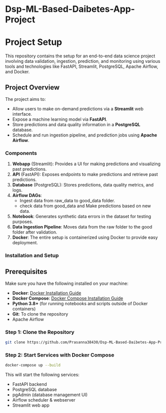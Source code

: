 # Dsp-ML-Based-Daibetes-App-Project

# Project Setup

This repository contains the setup for an end-to-end data science project involving data validation, ingestion, prediction, and monitoring using various tools and technologies like FastAPI, Streamlit, PostgreSQL, Apache Airflow, and Docker.

## Project Overview

The project aims to:

- Allow users to make on-demand predictions via a **Streamlit** web interface.
- Expose a machine learning model via **FastAPI**.
- Store predictions and data quality information in a **PostgreSQL** database.
- Schedule and run ingestion pipeline, and prediction jobs using **Apache Airflow**.

### Components

1. **Webapp** (Streamlit): Provides a UI for making predictions and visualizing past predictions.
2. **API** (FastAPI): Exposes endpoints to make predictions and retrieve past predictions.
3. **Database** (PostgreSQL): Stores predictions, data quality metrics, and logs.
4. **Airflow DAGs**: 
    - Ingest data from raw_data to good_data folder.
    - check data from good_data and Make predictions based on new data.
5. **Notebook**: Generates synthetic data errors in the dataset for testing purposes.
6. **Data Ingestion Pipeline**: Moves data from the raw folder to the good folder after validation.
7. **Docker**: The entire setup is containerized using Docker to provide easy deployment.

### Installation and Setup
## Prerequisites

Make sure you have the following installed on your machine:

- **Docker**: [Docker Installation Guide](https://docs.docker.com/get-docker/)
- **Docker Compose**: [Docker Compose Installation Guide](https://docs.docker.com/compose/install/)
- **Python 3.8+** (for running notebooks and scripts outside of Docker containers)
- **Git**: To clone the repository
-  Apache Airflow

### Step 1: Clone the Repository
```bash
git clone https://github.com/Prasanna38430/Dsp-ML-Based-Daibetes-App-Project-G1.git
```

### Step 2: Start Services with Docker Compose
```bash
docker-compose up --build
```
This will start the following services:
- FastAPI backend
- PostgreSQL database
- pgAdmin (database management UI)
- Airflow scheduler & webserver
- Streamlit web app